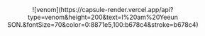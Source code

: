 <div align="center">
![venom](https://capsule-render.vercel.app/api?type=venom&height=200&text=I%20am%20Yeeun SON.&fontSize=70&color=0:8871e5,100:b678c4&stroke=b678c4)
</div>
